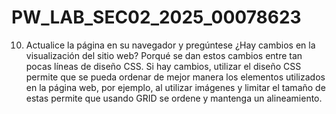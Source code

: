 # PW_LAB_SEC02_2025_00078623
10) Actualice la página en su navegador y pregúntese ¿Hay cambios en la visualización del sitio web? Porqué se dan estos cambios entre tan pocas líneas de diseño CSS.
    Si hay cambios, utilizar el diseño CSS permite que se pueda ordenar de mejor manera los elementos utilizados en la página web, por ejemplo, al utilizar imágenes y limitar el tamaño de estas permite que usando GRID se ordene y mantenga un alineamiento.
